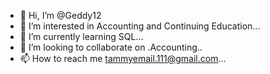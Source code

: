 - 👋 Hi, I’m @Geddy12
- 👀 I’m interested in Accounting and Continuing Education...
- 🌱 I’m currently learning SQL...
- 💞️ I’m looking to collaborate on .Accounting..
- 📫 How to reach me tammyemail.111@gmail.com...

<!---
Geddy12/Geddy12 is a ✨ special ✨ repository because its `README.md` (this file) appears on your GitHub profile.
You can click the Preview link to take a look at your changes.
--->
